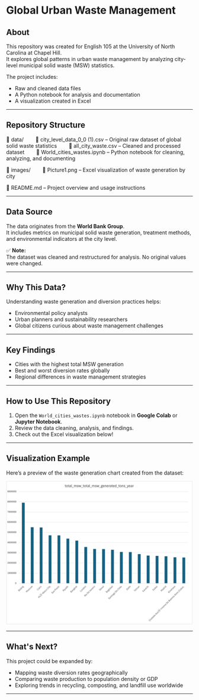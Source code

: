# Global Urban Waste Management

## About
This repository was created for English 105 at the University of North Carolina at Chapel Hill.  
It explores global patterns in urban waste management by analyzing city-level municipal solid waste (MSW) statistics.

The project includes:
- Raw and cleaned data files
- A Python notebook for analysis and documentation
- A visualization created in Excel

---

## Repository Structure
📁 data/
  🔹 city_level_data_0_0 (1).csv – Original raw dataset of global solid waste statistics
  🔹 all_city_waste.csv – Cleaned and processed dataset
  🔹 World_cities_wastes.ipynb – Python notebook for cleaning, analyzing, and documenting

📁 images/
  🔹 Picture1.png – Excel visualization of waste generation by city

📄 README.md – Project overview and usage instructions


---

## Data Source
The data originates from the **World Bank Group**.  
It includes metrics on municipal solid waste generation, treatment methods, and environmental indicators at the city level.

✅ **Note:**  
The dataset was cleaned and restructured for analysis. No original values were changed.

---

## Why This Data?
Understanding waste generation and diversion practices helps:
- Environmental policy analysts
- Urban planners and sustainability researchers
- Global citizens curious about waste management challenges

---

## Key Findings
- Cities with the highest total MSW generation
- Best and worst diversion rates globally
- Regional differences in waste management strategies

---

## How to Use This Repository
1. Open the `World_cities_wastes.ipynb` notebook in **Google Colab** or **Jupyter Notebook**.
2. Review the data cleaning, analysis, and findings.
3. Check out the Excel visualization below!

---

## Visualization Example
Here’s a preview of the waste generation chart created from the dataset:

![Waste Generation Chart](images/Picture1.png)

---

## What's Next?
This project could be expanded by:
- Mapping waste diversion rates geographically
- Comparing waste production to population density or GDP
- Exploring trends in recycling, composting, and landfill use worldwide

---
